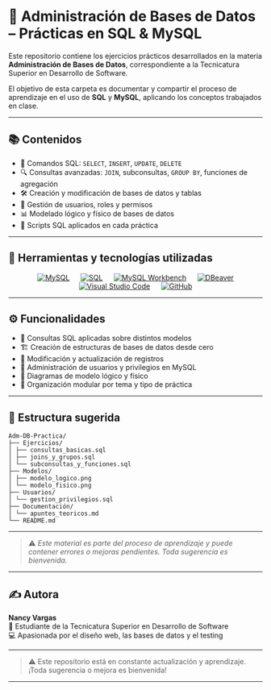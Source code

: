 # 🧩 Administración de Bases de Datos – Prácticas en SQL & MySQL

Este repositorio contiene los ejercicios prácticos desarrollados en la materia **Administración de Bases de Datos**, correspondiente a la Tecnicatura Superior en Desarrollo de Software.

El objetivo de esta carpeta es documentar y compartir el proceso de aprendizaje en el uso de **SQL** y **MySQL**, aplicando los conceptos trabajados en clase.

---

## 📚 Contenidos

- 📌 Comandos SQL: `SELECT`, `INSERT`, `UPDATE`, `DELETE`
- 🔍 Consultas avanzadas: `JOIN`, subconsultas, `GROUP BY`, funciones de agregación
- 🛠️ Creación y modificación de bases de datos y tablas
- 🔐 Gestión de usuarios, roles y permisos
- 📊 Modelado lógico y físico de bases de datos
- 💾 Scripts SQL aplicados en cada práctica

---

## 🧰 Herramientas y tecnologías utilizadas

<p align="center">
  &emsp;
  <a href="#"><img alt="MySQL" src="https://img.shields.io/badge/MySQL-4479A1.svg?style=plastic&logo=mysql&logoColor=white"></a>
  &emsp;
  <a href="#"><img alt="SQL" src="https://img.shields.io/badge/SQL-FFCA28.svg?style=plastic&logo=sqlite&logoColor=black"></a>
  &emsp;
  <a href="#"><img alt="MySQL Workbench" src="https://img.shields.io/badge/MySQL_Workbench-00758F.svg?style=plastic&logo=mysql&logoColor=white"></a>
  &emsp;
  <a href="#"><img alt="DBeaver" src="https://img.shields.io/badge/DBeaver-372923.svg?style=plastic&logo=data&logoColor=white"></a>
  &emsp;
  <a href="#"><img alt="Visual Studio Code" src="https://img.shields.io/badge/VSCode-0078d7.svg?style=plastic&logo=visual-studio-code&logoColor=white"></a>
  &emsp;
  <a href="#"><img alt="GitHub" src="https://img.shields.io/badge/GitHub-181717.svg?style=plastic&logo=github&logoColor=white"></a>
</p>

---

## ⚙️ Funcionalidades

- 🧩 Consultas SQL aplicadas sobre distintos modelos
- 🏗️ Creación de estructuras de bases de datos desde cero
- 🔄 Modificación y actualización de registros
- 👤 Administración de usuarios y privilegios en MySQL
- 📐 Diagramas de modelo lógico y físico
- 📂 Organización modular por tema y tipo de práctica

---

## 📁 Estructura sugerida

```
Adm-DB-Practica/
├── Ejercicios/
│ ├── consultas_basicas.sql
│ ├── joins_y_grupos.sql
│ └── subconsultas_y_funciones.sql
├── Modelos/
│ ├── modelo_logico.png
│ └── modelo_fisico.png
├── Usuarios/
│ └── gestion_privilegios.sql
├── Documentación/
│ └── apuntes_teoricos.md
└── README.md
```

---

> ⚠️ *Este material es parte del proceso de aprendizaje y puede contener errores o mejoras pendientes. Toda sugerencia es bienvenida.*

---

## ✍️ Autora

**Nancy Vargas**  
📘 Estudiante de la Tecnicatura Superior en Desarrollo de Software  
💻 Apasionada por el diseño web, las bases de datos y el testing  

---

> ⚠️ Este repositorio está en constante actualización y aprendizaje.  
> ¡Toda sugerencia o mejora es bienvenida!

--- 
